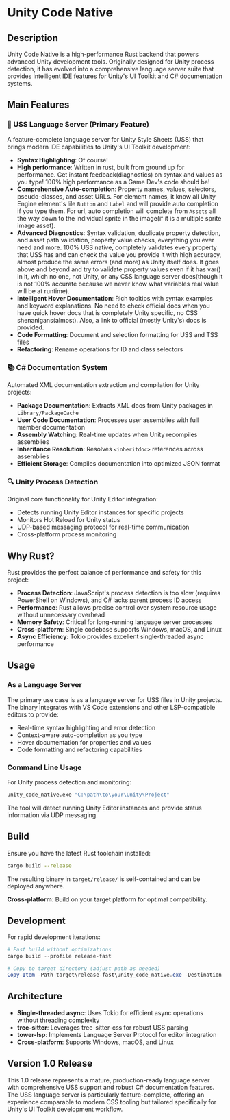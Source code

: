 # Unity Code Native

## Description

Unity Code Native is a high-performance Rust backend that powers advanced Unity development tools. Originally designed for Unity process detection, it has evolved into a comprehensive language server suite that provides intelligent IDE features for Unity's UI Toolkit and C# documentation systems.

## Main Features

### 🎨 USS Language Server (Primary Feature)
A feature-complete language server for Unity Style Sheets (USS) that brings modern IDE capabilities to Unity's UI Toolkit development:

- **Syntax Highlighting**: Of course!
- **High performance**: Written in rust, built from ground up for performance. Get instant feedback(diagnostics) on syntax and values as you type! 100% high performance as a Game Dev's code should be!
- **Comprehensive Auto-completion**: Property names, values, selectors, pseudo-classes, and asset URLs. For element names, it know all Unity Engine element's lile `Button` and `Label` and will provide auto completion if you type them. For url, auto completion will complete from `Assets` all the way down to the individual sprite in the image(if it is a multiple sprite image asset). 
- **Advanced Diagnostics**: Syntax validation, duplicate property detection, and asset path validation, property value checks, everything you ever need and more. 100% USS native, completely validates every property that USS has and can check the value you provide it with high accuracy, almost produce the same errors (and more) as Unity itself does. It goes above and beyond and try to validate property values even if it has var() in it, which no one, not Unity, or any CSS language server does(though it is not 100% accurate because we never know what variables real value will be at runtime).
- **Intelligent Hover Documentation**: Rich tooltips with syntax examples and keyword explanations. No need to check official docs when you have quick hover docs that is completely Unity specific, no CSS shenanigans(almost). Also, a link to official (mostly Unity's) docs is provided.
- **Code Formatting**: Document and selection formatting for USS and TSS files
- **Refactoring**: Rename operations for ID and class selectors

### 📚 C# Documentation System
Automated XML documentation extraction and compilation for Unity projects:

- **Package Documentation**: Extracts XML docs from Unity packages in `Library/PackageCache`
- **User Code Documentation**: Processes user assemblies with full member documentation
- **Assembly Watching**: Real-time updates when Unity recompiles assemblies
- **Inheritance Resolution**: Resolves `<inheritdoc>` references across assemblies
- **Efficient Storage**: Compiles documentation into optimized JSON format

### 🔍 Unity Process Detection
Original core functionality for Unity Editor integration:

- Detects running Unity Editor instances for specific projects
- Monitors Hot Reload for Unity status
- UDP-based messaging protocol for real-time communication
- Cross-platform process monitoring

## Why Rust?

Rust provides the perfect balance of performance and safety for this project:

- **Process Detection**: JavaScript's process detection is too slow (requires PowerShell on Windows), and C# lacks parent process ID access
- **Performance**: Rust allows precise control over system resource usage without unnecessary overhead
- **Memory Safety**: Critical for long-running language server processes
- **Cross-platform**: Single codebase supports Windows, macOS, and Linux
- **Async Efficiency**: Tokio provides excellent single-threaded async performance

## Usage

### As a Language Server
The primary use case is as a language server for USS files in Unity projects. The binary integrates with VS Code extensions and other LSP-compatible editors to provide:

- Real-time syntax highlighting and error detection
- Context-aware auto-completion as you type
- Hover documentation for properties and values
- Code formatting and refactoring capabilities

### Command Line Usage
For Unity process detection and monitoring:

```bash
unity_code_native.exe "C:\path\to\your\Unity\Project"
```

The tool will detect running Unity Editor instances and provide status information via UDP messaging.

## Build

Ensure you have the latest Rust toolchain installed:

```bash
cargo build --release
```

The resulting binary in `target/release/` is self-contained and can be deployed anywhere.

**Cross-platform**: Build on your target platform for optimal compatibility.

## Development

For rapid development iterations:

```powershell
# Fast build without optimizations
cargo build --profile release-fast

# Copy to target directory (adjust path as needed)
Copy-Item -Path target\release-fast\unity_code_native.exe -Destination F:\projects\js\UnityCode\bin\win_x64
```

## Architecture

- **Single-threaded async**: Uses Tokio for efficient async operations without threading complexity
- **tree-sitter**: Leverages tree-sitter-css for robust USS parsing
- **tower-lsp**: Implements Language Server Protocol for editor integration
- **Cross-platform**: Supports Windows, macOS, and Linux

## Version 1.0 Release

This 1.0 release represents a mature, production-ready language server with comprehensive USS support and robust C# documentation features. The USS language server is particularly feature-complete, offering an experience comparable to modern CSS tooling but tailored specifically for Unity's UI Toolkit development workflow.